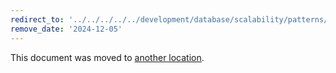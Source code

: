 ```yaml
---
redirect_to: '../../../../../development/database/scalability/patterns/read_mostly.md'
remove_date: '2024-12-05'
---
```


This document was moved to [another location](../../../../../development/database/scalability/patterns/read_mostly.md).

<!-- This redirect file can be deleted after <2024-12-05>. -->
<!-- Redirects that point to other docs in the same project expire in three months. -->
<!-- Redirects that point to docs in a different project or site (for example, link is not relative and starts with `https:`) expire in one year. -->
<!-- Before deletion, see: https://docs.gitlab.com/ee/development/documentation/redirects.html -->